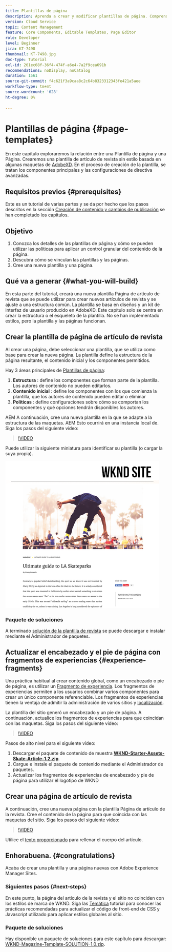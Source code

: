 ```yaml
---
title: Plantillas de página
description: Aprenda a crear y modificar plantillas de página. Comprenda la relación entre una plantilla de página y una página. Aprenda a configurar las políticas de una plantilla de página para proporcionar un control granular y coherencia de marca para el contenido.  Se crea una plantilla de artículo de revista bien estructurada basada en una maqueta de Adobe XD.
version: Cloud Service
topic: Content Management
feature: Core Components, Editable Templates, Page Editor
role: Developer
level: Beginner
jira: KT-7498
thumbnail: KT-7498.jpg
doc-type: Tutorial
exl-id: 261ec68f-36f4-474f-a6e4-7a2f9cea691b
recommendations: noDisplay, noCatalog
duration: 1561
source-git-commit: f4c621f3a9caa8c2c64b8323312343fe421a5aee
workflow-type: tm+mt
source-wordcount: '628'
ht-degree: 0%

---
```


# Plantillas de página {#page-templates}

En este capítulo exploraremos la relación entre una Plantilla de página y una Página. Crearemos una plantilla de artículo de revista sin estilo basada en algunas maquetas de [AdobeXD](https://www.adobe.com/products/xd.html). En el proceso de creación de la plantilla, se tratan los componentes principales y las configuraciones de directiva avanzadas.

## Requisitos previos {#prerequisites}

Este es un tutorial de varias partes y se da por hecho que los pasos descritos en la sección [Creación de contenido y cambios de publicación](./author-content-publish.md) se han completado los capítulos.

## Objetivo

1. Conozca los detalles de las plantillas de página y cómo se pueden utilizar las políticas para aplicar un control granular del contenido de la página.
1. Descubra cómo se vinculan las plantillas y las páginas.
1. Cree una nueva plantilla y una página.

## Qué va a generar {#what-you-will-build}

En esta parte del tutorial, creará una nueva plantilla Página de artículo de revista que se puede utilizar para crear nuevos artículos de revista y se ajuste a una estructura común. La plantilla se basa en diseños y un kit de interfaz de usuario producido en AdobeXD. Este capítulo solo se centra en crear la estructura o el esqueleto de la plantilla. No se han implementado estilos, pero la plantilla y las páginas funcionan.

## Crear la plantilla de página de artículo de revista

Al crear una página, debe seleccionar una plantilla, que se utiliza como base para crear la nueva página. La plantilla define la estructura de la página resultante, el contenido inicial y los componentes permitidos.

Hay 3 áreas principales de [Plantillas de página](https://experienceleague.adobe.com/docs/experience-manager-cloud-service/sites/authoring/features/templates.html?lang=es):

1. **Estructura** : define los componentes que forman parte de la plantilla. Los autores de contenido no pueden editarlos.
1. **Contenido inicial** : define los componentes con los que comienza la plantilla, que los autores de contenido pueden editar o eliminar
1. **Políticas** : define configuraciones sobre cómo se comportan los componentes y qué opciones tendrán disponibles los autores.

AEM A continuación, cree una nueva plantilla en la que se adapte a la estructura de las maquetas. AEM Esto ocurrirá en una instancia local de. Siga los pasos del siguiente vídeo:

>[!VIDEO](https://video.tv.adobe.com/v/332915?quality=12&learn=on)

Puede utilizar la siguiente miniatura para identificar su plantilla (o cargar la suya propia).

![Miniatura de plantilla de página de artículo](./assets/page-templates/article-page-template-thumbnail.png)


### Paquete de soluciones

A terminado [solución de la plantilla de revista](assets/page-templates/WKND-Magazine-Template-SOLUTION-1.1.zip) se puede descargar e instalar mediante el Administrador de paquetes.

## Actualizar el encabezado y el pie de página con fragmentos de experiencias {#experience-fragments}

Una práctica habitual al crear contenido global, como un encabezado o pie de página, es utilizar un [Fragmento de experiencia](https://experienceleague.adobe.com/docs/experience-manager-learn/sites/experience-fragments/experience-fragments-feature-video-use.html). Los fragmentos de experiencias permiten a los usuarios combinar varios componentes para crear un único componente referenciable. Los fragmentos de experiencias tienen la ventaja de admitir la administración de varios sitios y [localización](https://experienceleague.adobe.com/docs/experience-manager-core-components/using/components/experience-fragment.html?lang=en#localized-site-structure).

La plantilla del sitio generó un encabezado y un pie de página. A continuación, actualice los fragmentos de experiencias para que coincidan con las maquetas. Siga los pasos del siguiente vídeo:

>[!VIDEO](https://video.tv.adobe.com/v/332916?quality=12&learn=on)

Pasos de alto nivel para el siguiente vídeo:

1. Descargar el paquete de contenido de muestra **[WKND-Starter-Assets-Skate-Article-1.2.zip](assets/page-templates/WKND-Starter-Assets-Skate-Article-1.2.zip)**.
1. Cargue e instale el paquete de contenido mediante el Administrador de paquetes.
1. Actualizar los fragmentos de experiencias de encabezado y pie de página para utilizar el logotipo de WKND

## Crear una página de artículo de revista

A continuación, cree una nueva página con la plantilla Página de artículo de la revista. Cree el contenido de la página para que coincida con las maquetas del sitio. Siga los pasos del siguiente vídeo:

>[!VIDEO](https://video.tv.adobe.com/v/332917?quality=12&learn=on)

Utilice el [texto proporcionado](./assets/page-templates/la-skateparks-copy.txt) para rellenar el cuerpo del artículo.

## Enhorabuena. {#congratulations}

Acaba de crear una plantilla y una página nuevas con Adobe Experience Manager Sites.

### Siguientes pasos {#next-steps}

En este punto, la página del artículo de la revista y el sitio no coinciden con los estilos de marca de WKND. Siga las [Temática](theming.md) tutorial para conocer las prácticas recomendadas para actualizar el código de front-end de CSS y Javascript utilizado para aplicar estilos globales al sitio.

### Paquete de soluciones

Hay disponible un paquete de soluciones para este capítulo para descargar: [WKND-Magazine-Template-SOLUTION-1.0.zip](assets/page-templates/WKND-Magazine-Template-SOLUTION-1.0.zip).
